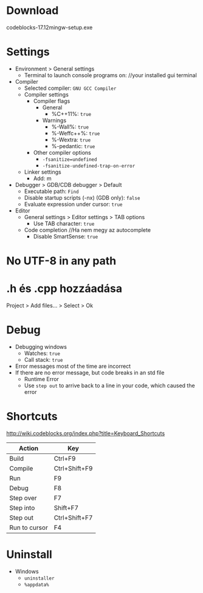 # Download
codeblocks-17.12mingw-setup.exe

# Settings
- Environment > General settings
	- Terminal to launch console programs on: //your installed gui terminal
- Compiler
	- Selected compiler: `GNU GCC Compiler`
	- Compiler settings
		- Compiler flags
			- General
				- %C++11%: `true`
			- Warnings
				- %-Wall%: `true`
				- %-Weffc++%: `true`
				- %-Wextra: `true`
				- %-pedantic: `true`
		- Other compiler options
			- `-fsanitize=undefined`
			- `-fsanitize-undefined-trap-on-error`
	- Linker settings
		- Add: m
- Debugger > GDB/CDB debugger > Default
	- Executable path: `Find`
	- Disable startup scripts (-nx) (GDB only): `false`
	- Evaluate expression under cursor: `true`
- Editor
	- General settings > Editor settings > TAB options
		- Use TAB character: `true`
	- Code completion //Ha nem megy az autocomplete
		- Disable SmartSense: `true`

# No UTF-8 in any path

# .h és .cpp hozzáadása
Project > Add files... > Select > Ok

# Debug
- Debugging windows
	- Watches: `true`
	- Call stack: `true`
- Error messages most of the time are incorrect
- If there are no error message, but code breaks in an std file
	- Runtime Error
	- Use `step out` to arrive back to a line in your code, which caused the error

# Shortcuts
http://wiki.codeblocks.org/index.php?title=Keyboard_Shortcuts

| Action        | Key           |
|---------------|---------------|
| Build         | Ctrl+F9       |
| Compile       | Ctrl+Shift+F9 |
| Run           | F9            |
| Debug         | F8            |
| Step over     | F7            |
| Step into     | Shift+F7      |
| Step out      | Ctrl+Shift+F7 |
| Run to cursor | F4            |

# Uninstall
- Windows  
	- `uninstaller`  
	- `%appdata%`
